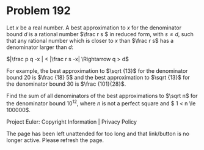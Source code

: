 #   Problem 192

   Let $x$ be a real number.
   A best approximation to $x$ for the denominator bound $d$ is a rational
   number $\frac r s $ in reduced form, with $s \le d$, such that any
   rational number which is closer to $x$ than $\frac r s$ has a denominator
   larger than $d$:

   $|\frac p q -x | < |\frac r s -x| \Rightarrow q > d$

   For example, the best approximation to $\sqrt {13}$ for the denominator
   bound 20 is $\frac {18} 5$ and the best approximation to $\sqrt {13}$ for
   the denominator bound 30 is $\frac {101}{28}$.

   Find the sum of all denominators of the best approximations to $\sqrt n$
   for the denominator bound $10^{12}$, where $n$ is not a perfect square and
   $ 1 < n \le 100000$.

   Project Euler: Copyright Information | Privacy Policy

   The page has been left unattended for too long and that link/button is no
   longer active. Please refresh the page.
